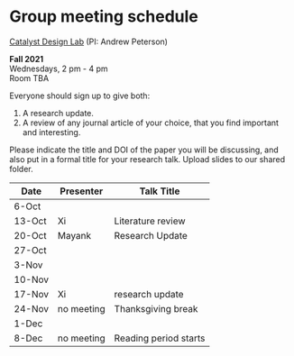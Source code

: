 # Group meeting schedule #
[Catalyst Design Lab](http://brown.edu/go/catalyst) (PI: Andrew Peterson)

**Fall 2021**  
Wednesdays, 2 pm - 4 pm  
Room TBA

Everyone should sign up to give both:

1. A research update.
2. A review of any journal article of your choice, that you find important and interesting.

Please indicate the title and DOI of the paper you will be discussing, and also put in a formal title for your research talk. Upload slides to our shared folder.


| Date   |   Presenter   |   Talk Title                                              |
| ------ | ------------- | --------------------------------------------------------- |
| 6-Oct  |               |                                                           |
| 13-Oct | Xi            |  Literature review                                        |
| 20-Oct | Mayank              | Research Update                                                          |
| 27-Oct |               |                                                           |
| 3-Nov  |               |                                                           |
| 10-Nov |               |                                                           |
| 17-Nov | Xi            |research update                                            |
| 24-Nov | no meeting    | Thanksgiving break                                        |
| 1-Dec  |               |                                                           |
| 8-Dec  | no meeting    | Reading period starts                                     |